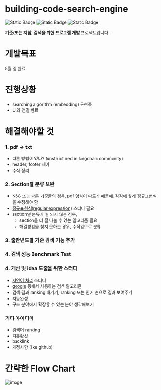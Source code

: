 # building-code-search-engine
![Static Badge](https://img.shields.io/badge/Python-3.10.11-%233776AB?logo=Python)
![Static Badge](https://img.shields.io/badge/OpenAI-1.30.1-%23412991?logo=OpenAI)
![Static Badge](https://img.shields.io/badge/LangChain-0.2.0-%23000000)



**기준(또는 지침) 검색을 위한 프로그램 개발** 프로젝트입니다.

# 개발목표
5월 중 완료

# 진행상황
- searching algorithm (embedding) 구현중
- UI와 연결 완료

# 해결해야할 것
### 1. pdf $\rightarrow$ txt
   - 다른 방법이 있나? (unstructured in langchain community)
   - header, footer 제거
   - 수식 정리

### 2. Section별 분류 보완
   - KBC 또는 다른 기준들의 경우, pdf 형식이 다르기 때문에, 각각에 맞게 정규표현식을 수정해야 함
   - [정규표현식(regular expression)](https://wikidocs.net/1669) 스터디 필요
   - section별 분류가 잘 되지 않는 경우,
      - section을 더 잘 나눌 수 있는 알고리즘 필요
      - 해결방법을 찾지 못하는 경우, 수작업으로 분류

### 3. 출판년도별 기준 검색 기능 추가

### 4. 검색 성능 Benchmark Test

### 4. 개선 및 idea 도출을 위한 스터디
   - [자연어 처리](https://wikidocs.net/book/2155) 스터디
   - [google](https://developers.google.com/search/docs/fundamentals/how-search-works?hl=ko) 등에서 사용하는 검색 알고리즘
   - 검색 결과 ranking 매기기, ranking 또는 인기 순으로 결과 보여주기
   - 자동완성
   - 구조 분야에서 확장할 수 있는 분야 생각해보기


### 기타 아이디어
- 검색어 ranking
- 자동완성
- backlink
- 개정사항 (like github)

#  간략한 Flow Chart
![image](https://user-images.githubusercontent.com/95464748/235672748-5b68395f-34ac-4222-9945-2480451accd6.png)

